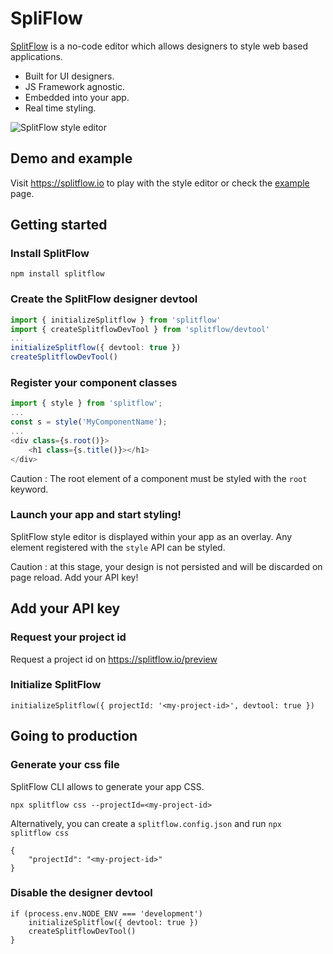 # SpliFlow

[SplitFlow](https://splitflow.io) is a no-code editor which allows designers to style web based applications.

- Built for UI designers.
- JS Framework agnostic.
- Embedded into your app.
- Real time styling.

![SplitFlow style editor](https://github.com/splitflow/splitflow/blob/master/public/editor.png?raw=true)

## Demo and example

Visit https://splitflow.io to play with the style editor or check the [example](/src/example/) page.

## Getting started

### Install SplitFlow

```
npm install splitflow
```

### Create the SplitFlow designer devtool

```ts
import { initializeSplitflow } from 'splitflow'
import { createSplitflowDevTool } from 'splitflow/devtool'
...
initializeSplitflow({ devtool: true })
createSplitflowDevTool()
```

### Register your component classes

```ts
import { style } from 'splitflow';
...
const s = style('MyComponentName');
...
<div class={s.root()}>
    <h1 class={s.title()}></h1>
</div>
```

Caution : The root element of a component must be styled with the `root` keyword.

### Launch your app and start styling!

SplitFlow style editor is displayed within your app as an overlay. Any element registered with the `style` API can be styled.

Caution : at this stage, your design is not persisted and will be discarded on page reload. Add your API key!

## Add your API key

### Request your project id

Request a project id on https://splitflow.io/preview

### Initialize SplitFlow

```
initializeSplitflow({ projectId: '<my-project-id>', devtool: true })
```

## Going to production

### Generate your css file

SplitFlow CLI allows to generate your app CSS.

```
npx splitflow css --projectId=<my-project-id>
```

Alternatively, you can create a `splitflow.config.json` and run `npx splitflow css`

```
{
    "projectId": "<my-project-id>"
}
```

### Disable the designer devtool

```
if (process.env.NODE_ENV === 'development')
    initializeSplitflow({ devtool: true })
    createSplitflowDevTool()
}
```